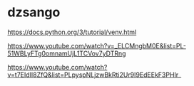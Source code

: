 # dzsango

https://docs.python.org/3/tutorial/venv.html

https://www.youtube.com/watch?v=_ELCMngbM0E&list=PL-51WBLyFTg0omnamUjL1TCVov7yDTRng

https://www.youtube.com/watch?v=t7EIdIl8ZfQ&list=PLpyspNLjzwBkRti2Ur9I9EdEEkF3PHIr_
